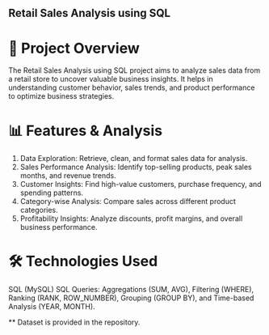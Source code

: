 ## Retail Sales Analysis using SQL

# 📌 Project Overview
The Retail Sales Analysis using SQL project aims to analyze sales data from a retail store to uncover valuable business insights. It helps in understanding customer behavior, sales trends, and product performance to optimize business strategies.

# 📊 Features & Analysis
1. Data Exploration: Retrieve, clean, and format sales data for analysis.
2. Sales Performance Analysis: Identify top-selling products, peak sales months, and revenue trends.
3. Customer Insights: Find high-value customers, purchase frequency, and spending patterns.
4. Category-wise Analysis: Compare sales across different product categories.
5. Profitability Insights: Analyze discounts, profit margins, and overall business performance.

# 🛠️ Technologies Used
  SQL (MySQL)
  SQL Queries: Aggregations (SUM, AVG), Filtering (WHERE), Ranking (RANK, ROW_NUMBER), Grouping (GROUP BY), and Time-based Analysis (YEAR, MONTH).

** Dataset is provided in the repository.
